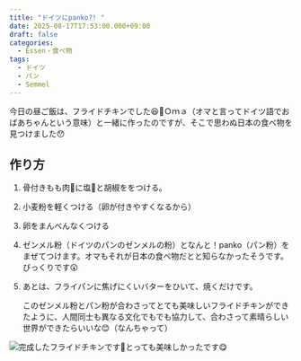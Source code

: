 ```yaml
---
title: "ドイツにpanko?! "
date: 2025-08-17T17:53:00.000+09:00
draft: false
categories:
  - Essen・食べ物
tags:
  - ドイツ
  - パン
  - Semmel
---
```

今日の昼ご飯は、フライドチキンでした😆🍗Ｏｍａ（オマと言ってドイツ語でおばあちゃんという意味）と一緒に作ったのですが、そこで思わぬ日本の食べ物を見つけました😯

## 作り方

1. 骨付きもも肉🍗に塩🧂と胡椒ををつける。
2. 小麦粉を軽くつける（卵が付きやすくなるから）
3. 卵をまんべんなくつける
4. ゼンメル粉（ドイツのパンのゼンメルの粉）となんと！panko（パン粉）をまぜてつけます。オマもそれが日本の食べ物だとと知らなかったそうです。びっくりです😲
5. あとは、フライパンに焦げにくいバターをひいて、焼くだけです。

   このゼンメル粉とパン粉が合わさってとても美味しいフライドチキンができたように、人間同士も異なる文化でもでも協力して、合わさって素晴らしい世界ができたらいいな😊（なんちゃって）

![完成したフライドチキンです🍗とっても美味しかったです😋](/images/uploads/img_20250817_125616047.jpg)
